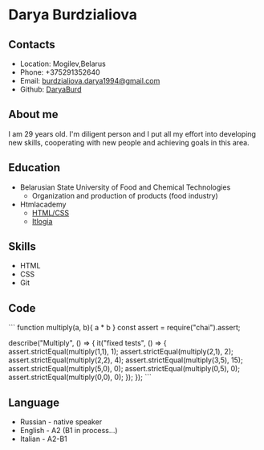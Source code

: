 # Darya Burdzialiova

## Contacts
+ Location: Mogilev,Belarus
+ Phone: +375291352640
+ Email: burdzialiova.darya1994@gmail.com
+ Github: [DaryaBurd](https://DaryaBurd.github.io/rsschool-cv/cv)

## About me
I am 29 years old. I'm diligent person and I put all my effort into developing new skills, cooperating with new people and achieving goals in this area. 

## Education
+ Belarusian State University of Food and Chemical Technologies
  * Organization and production of products (food industry)
+ Htmlacademy
  * [HTML/CSS](https://htmlacademy.ru/courses#fe-start)
  * [Itlogia](https://itlogia.ru/front)

## Skills
+ HTML
+ CSS
+ Git

## Code
\```
function multiply(a, b){
  a * b
}
const assert = require("chai").assert;

describe("Multiply", () => {
  it("fixed tests", () => {
    assert.strictEqual(multiply(1,1), 1);
    assert.strictEqual(multiply(2,1), 2);
    assert.strictEqual(multiply(2,2), 4);
    assert.strictEqual(multiply(3,5), 15); 
    assert.strictEqual(multiply(5,0), 0);
    assert.strictEqual(multiply(0,5), 0);
    assert.strictEqual(multiply(0,0), 0); 
  });
});
\```

## Language
+ Russian - native speaker
+ English - A2 (B1 in process…)
+ Italian - A2-B1
